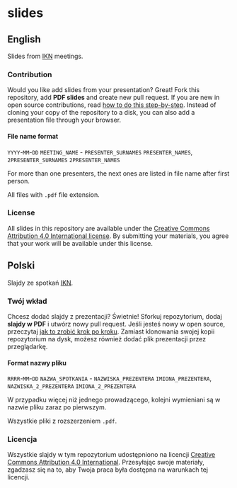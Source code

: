 # slides

## English

Slides from [IKN](https://github.com/iknuwb) meetings.

### Contribution

Would you like add slides from your presentation? Great! Fork this repository, add **PDF slides** and create new pull request. If you are new in open source contributions, read [how to do this step-by-step](https://guides.github.com/activities/forking/). Instead of cloning your copy of the repository to a disk, you can also add a presentation file through your browser.

#### File name format

`YYYY`-`MM`-`DD` `MEETING_NAME` - `PRESENTER_SURNAMES` `PRESENTER_NAMES`, `2PRESENTER_SURNAMES` `2PRESENTER_NAMES`

For more than one presenters, the next ones are listed in file name after first person.

All files with `.pdf` file extension.

### License

All slides in this repository are available under the [Creative Commons Attribution 4.0 International license](https://creativecommons.org/licenses/by/4.0/). By submitting your materials, you agree that your work will be available under this license.


## Polski

Slajdy ze spotkań [IKN](https://github.com/iknuwb).

### Twój wkład

Chcesz dodać slajdy z prezentacji? Świetnie! Sforkuj repozytorium, dodaj **slajdy w PDF** i utwórz nowy pull request. Jeśli jesteś nowy w open source, przeczytaj [jak to zrobić krok po kroku](https://guides.github.com/activities/forking/). Zamiast klonowania swojej kopii repozytorium na dysk, możesz również dodać plik prezentacji przez przeglądarkę.

#### Format nazwy pliku

`RRRR`-`MM`-`DD` `NAZWA_SPOTKANIA` - `NAZWISKA_PREZENTERA` `IMIONA_PREZENTERA`, `NAZWISKA_2_PREZENTERA` `IMIONA_2_PREZENTERA`

W przypadku więcej niż jednego prowadzącego, kolejni wymieniani są w nazwie pliku zaraz po pierwszym.

Wszystkie pliki z rozszerzeniem `.pdf`.

### Licencja

Wszystkie slajdy w tym repozytorium udostępniono na licencji [Creative Commons Attribution 4.0 International](https://creativecommons.org/licenses/by/4.0/deed.pl). Przesyłając swoje materiały, zgadzasz się na to, aby Twoja praca była dostępna na warunkach tej licencji.
